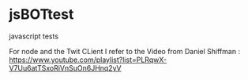 # jsBOTtest
javascript tests

For node and the Twit CLient I refer to the Video from Daniel Shiffman : https://www.youtube.com/playlist?list=PLRqwX-V7Uu6atTSxoRiVnSuOn6JHnq2yV

